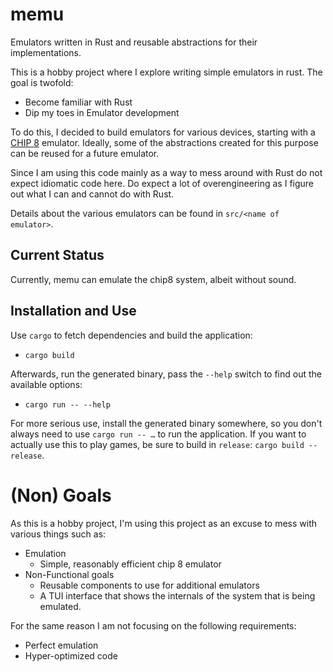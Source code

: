# memu

Emulators written in Rust and reusable abstractions for their implementations.

This is a hobby project where I explore writing simple emulators in rust. The goal is twofold:

- Become familiar with Rust
- Dip my toes in Emulator development

To do this, I decided to build emulators for various devices, starting with a [CHIP 8](https://en.wikipedia.org/wiki/CHIP-8) emulator.
Ideally, some of the abstractions created for this purpose can be reused for a future emulator.

Since I am using this code mainly as a way to mess around with Rust do not expect idiomatic code here.
Do expect a lot of overengineering as I figure out what I can and cannot do with Rust.

Details about the various emulators can be found in `src/<name of emulator>`.

## Current Status

Currently, memu can emulate the chip8 system, albeit without sound.

## Installation and Use

Use `cargo` to fetch dependencies and build the application:

- `cargo build`

Afterwards, run the generated binary, pass the `--help` switch to find out the available options:

- `cargo run -- --help`

For more serious use, install the generated binary somewhere, so you don't always need to use `cargo run -- …` to run the application.
If you want to actually use this to play games, be sure to build in `release`: `cargo build --release`.

# (Non) Goals

As this is a hobby project, I'm using this project as an excuse to mess with various things such as:

- Emulation
  - Simple, reasonably efficient chip 8 emulator
- Non-Functional goals
  - Reusable components to use for additional emulators
  - A TUI interface that shows the internals of the system that is being emulated.

For the same reason I am not focusing on the following requirements:

- Perfect emulation
- Hyper-optimized code

